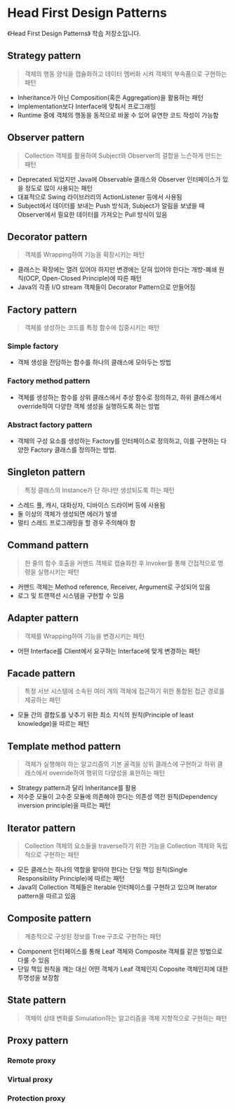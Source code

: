 # Head First Design Patterns

《Head First Design Patterns》 학습 저장소입니다.

## Strategy pattern

> 객체의 행동 양식을 캡슐화하고 데이터 멤버화 시켜 객체의 부속품으로 구현하는 패턴

- Inheritance가 아닌 Composition(혹은 Aggregation)을 활용하는 패턴
- Implementation보다 Interface에 맞춰서 프로그래밍
- Runtime 중에 객체의 행동을 동적으로 바꿀 수 있어 유연한 코드 작성이 가능함

## Observer pattern

> Collection 객체를 활용하여 Subject와 Observer의 결합을 느슨하게 만드는 패턴

- Deprecated 되었지만 Java에 Observable 클래스와 Observer 인터페이스가 있을 정도로 많이 사용되는 패턴
- 대표적으로 Swing 라이브러리의 ActionListener 등에서 사용됨
- Subject에서 데이터를 보내는 Push 방식과, Subject가 알림을 보냈을 때 Observer에서 필요한 데이터를 가져오는 Pull 방식이 있음

## Decorator pattern

> 객체를 Wrapping하여 기능을 확장시키는 패턴

- 클래스는 확장에는 열려 있어야 하지만 변경에는 닫혀 있어야 한다는 개방-폐쇄 원칙(OCP, Open-Closed Principle)에 따른 패턴
- Java의 각종 I/O stream 객체들이 Decorator Pattern으로 만들어짐

## Factory pattern

> 객체를 생성하는 코드를 특정 함수에 집중시키는 패턴

### Simple factory

- 객체 생성을 전담하는 함수를 하나의 클래스에 모아두는 방법

### Factory method pattern

- 객체를 생성하는 함수를 상위 클래스에서 추상 함수로 정의하고, 하위 클래스에서 override하여 다양한 객체 생성을 실행하도록 하는 방법

### Abstract factory pattern

- 객체의 구성 요소를 생성하는 Factory를 인터페이스로 정의하고, 이를 구현하는 다양한 Factory 클래스를 정의하는 방법.

## Singleton pattern

> 특정 클래스의 Instance가 단 하나만 생성되도록 하는 패턴

- 스레드 풀, 캐시, 대화상자, 디바이스 드라이버 등에 사용됨
- 둘 이상의 객체가 생성되면 에러가 발생
- 멀티 스레드 프로그래밍을 할 경우 주의해야 함

## Command pattern

> 한 줄의 함수 호출을 커맨드 객체로 캡슐화한 후 Invoker를 통해 간접적으로 명령을 실행시키는 패턴

- 커맨드 객체는 Method reference, Receiver, Argument로 구성되어 있음 
- 로그 및 트랜잭션 시스템을 구현할 수 있음

## Adapter pattern

> 객체를 Wrapping하여 기능을 변경시키는 패턴

- 어떤 Interface를 Client에서 요구하는 Interface에 맞게 변경하는 패턴

## Facade pattern

> 특정 서브 시스템에 소속된 여러 개의 객체에 접근하기 위한 통합된 접근 경로를 제공하는 패턴

- 모듈 간의 결합도를 낮추기 위한 최소 지식의 원칙(Principle of least knowledge)을 따르는 패턴

## Template method pattern

> 객체가 실행해야 하는 알고리즘의 기본 골격을 상위 클래스에 구현하고 하위 클래스에서 override하여 행위의 다양성을 표현하는 패턴

- Strategy pattern과 달리 Inheritance를 활용
- 저수준 모듈이 고수준 모듈에 의존해야 한다는 의존성 역전 원칙(Dependency inversion principle)을 따르는 패턴

## Iterator pattern

> Collection 객체의 요소들을 traverse하기 위한 기능을 Collection 객체와 독립적으로 구현하는 패턴

- 모든 클래스는 하나의 역할을 맡아야 한다는 단일 책임 원칙(Single Responsibility Principle)에 따르는 패턴
- Java의 Collection 객체들은 Iterable 인터페이스를 구현하고 있으며 Iterator pattern을 따르고 있음

## Composite pattern

> 계층적으로 구성된 정보를 Tree 구조로 구현하는 패턴

- Component 인터페이스를 통해 Leaf 객체와 Composite 객체를 같은 방법으로 다룰 수 있음
- 단일 책임 원칙을 깨는 대신 어떤 객체가 Leaf 객체인지 Coposite 객체인지에 대한 투명성을 보장함

## State pattern

> 객체의 상태 변화를 Simulation하는 알고리즘을 객체 지향적으로 구현하는 패턴

## Proxy pattern
### Remote proxy
### Virtual proxy
### Protection proxy
